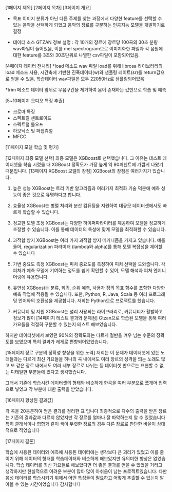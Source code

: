[1페이지 제목]
[2페이지 목차]
[3페이지 개요]
* 목표
이미지 분류가 아닌 다른 주제를 찾는 과정에서 다양한 feature를 선택할 수 있는 음악을 선택하게 되었고 음악의 장르를 구분하는 인공지능 모델을 개발하기로 결정

* 데이터 소스
GTZAN 정보
설명 : 각 10개의 장르에 장르당 100곡의 30초 분량 wav파일이 들어있음, 이를 mel spectrogram으로 이미지화한 파일과 각 음원에 대한 feature를 3초와 30초단위로 나열한 csv파일이 포함되어있음.

[4페이지 데이터 전처리]
*load 메소드
wav 파일 load를 위해 librosa 라이브러리의 load 메소드 사용, 시간축에 기반한 진폭데이터(w)와 샘플링 레이트(sr)를 return값으로 얻을 수 있음. 학습데이터 wav파일은 모두 22050Hz로 샘플링되어있음

*trim 메소드
데이터 앞뒤로 무음구간을 제거하여 음이 존재하는 값만으로 학습 및 예측

[5~10페이지 오디오 특징 추출]
* 크로마 특징
* 스펙트럴 센트로이드
* 스펙트럴 롤오프
* 하모닉스 및 퍼셉츄얼
* MFCC

[11페이지 모델 학습 및 평가]

[12페이지 최종 모델 선택]
최종 모델은 XGBoost로 선택했습니다. 그 이유는 테스트 데이터셋을 학습 시켰을 때 XGBoost 정확도가 가장 높게 약 90퍼센트에 가깝게 나왔기 때문입니다. 
[13페이지 XGBoost 모델의 장점]
XGBoost의 장점은 여러가지가 있습니다.
1. 높은 성능
XGBoost는 트리 기반 알고리즘과 여러가지 최적화 기술 덕분에 예측 성능이 좋은 것으로 유명하다고 합니다. 

2. 효율성
XGBoost는 병렬 처리와 분산 컴퓨팅을 지원하여 대규모 데이터셋에서도 빠르게 학습할 수 있습니다.

3. 정교한 모델 조정
XGBoost는 다양한 하이퍼파라미터를 제공하여 모델을 정교하게 조정할 수 있습니다. 이를 통해 데이터의 특성에 맞게 모델을 최적화할 수 있습니다.

4. 과적합 방지
XGBoost는 여러 가지 과적합 방지 메커니즘을 가지고 있습니다. 예를 들어, regularization 파라미터 (lambda와 alpha)를 통해 모델 복잡성을 제어할 수 있습니다​ 

6. 가변 중요도 측정
XGBoost는 피처 중요도를 측정하여 피처 선택을 도와줍니다. 각 피처가 예측 모델에 기여하는 정도를 쉽게 확인할 수 있어, 모델 해석과 피처 엔지니어링에 유용합니다.

7. 유연성
XGBoost는 분류, 회귀, 순위 예측, 사용자 정의 목표 함수를 포함한 다양한 예측 작업에 적용될 수 있습니다. 또한, Python, R, Java, Scala 등 여러 프로그래밍 언어와의 호환성을 제공합니다. 저희는 Python으로 프로젝트를 했습니다.

8. 커뮤니티 및 지원
XGBoost는 널리 사용되는 라이브러리로, 커뮤니티가 활발하고 정보가 많이 
[14페이지 테스트 결과와 문제점]
Gtzan으로 학습된 모델을 통해 여러 가요들을 적절히 구분할 수 있는지 테스트 해보았습니다. 

하지만 데이터셋에서 보였던 90%의 정확도와는 다르게 절반을 겨우 넘는 수준의 정확도를 보였으며 특히 결과가 레게로 편향되어있었습니다. 

[15페이지 장르 구분의 정확성 향상을 위한 노력]
저희는 이 문제가 데이터셋에 있는 노래들과는 다르게 최신 가요들을 하나의 곡 내에서도 여러 장르의 성격을 띄는 노래도 많고 또 같은 장르 내에서도 여러 세부 장르로 나뉘는 등 데이터셋 만으로는 표현할 수 없는 디테일한 부분들에 있다고 생각했습니다. 

그래서 기존에 학습시킨 데이터셋의 형태와 비슷하게 한곡을 여러 부분으로 쪼개어 입력으로 넣었고 각 부분에 대한 출력을 받았습니다. 

[16페이지 향상된 결과값] 

각 곡을 20등분하여 얻은 결과를 정리한 표 입니다
최종적으로 다수의 출력을 받은 장르는 기존의 결과값과 다르지 않았지만
각 장르를 얼마나 잘 파악하는지 알 수 있었습니다
특히 클래식이나 힙합과 같이 색이 뚜렷한 장르의 경우 다른 장르로 판단한 비율이 상대적으로 적었습니다 

[17페이지 결론] 

학습에 사용된 데이터와 예측에 사용된 데이터에는 생각보다 큰 괴리가 있었고 이를 줄이기 위해 데이터의 형태를 학습데이터와 비슷하게 해보았지만 유의미한 향상은 없었습니다.
학습 데이터를 최신 가요들로 해보았다면 더 좋은 결과를 얻을 수 있었을 거라고 생각하지만 현실적으로 어려운 부분이 많아 많이 아쉬움이 남는 프로젝트였습니다.
다만 음성 데이터를 학습시키기 위해서 어떤 특성들이 필요하고 어떻게 추출할 수 있는지 알아볼 수 있는 시간이었습니다
감사합니다